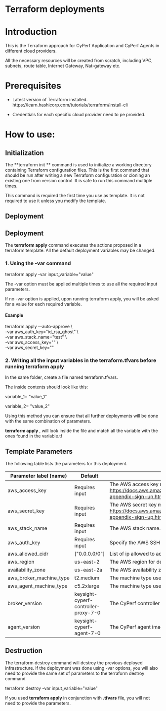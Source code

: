 # Terraform deployments

# Introduction

This is the Terraform approach for CyPerf Application and CyPerf Agents in different cloud providers.

All the necessary resources will be created from scratch, including VPC, subnets, route table, Internet Gateway, Nat-gateway etc.

# Prerequisites

- Latest version of Terraform installed. https://learn.hashicorp.com/tutorials/terraform/install-cli

- Credentials for each specific cloud provider need to pe provided.

# How to use:

## Initialization

The  **terraform init ** command is used to initialize a working directory containing Terraform configuration files. This is the first command that should be run after writing a new Terraform configuration or cloning an existing one from version control. It is safe to run this command multiple times.

This command is required the first time you use as template. It is not required to use it unless you modify the template.

## Deployment

## Deployment

The  **terraform apply**  command executes the actions proposed in a terraform template. All the default deployment variables may be changed.

### 1. Using the **-var** command

terraform apply -var input\_variable=&quot;value&quot;

The -var option must be applied multiple times to use all the required input parameters.

If no -var option is applied, upon running terraform apply, you will be asked for a value for each required variable.


#### Example

terraform apply --auto-approve \  
-var aws_auth_key="id_rsa_ghost” \  
-var aws_stack_name="test" \  
-var aws_access_key="" \  
-var aws_secret_key=""

### 2. Writing all the input variables in the terraform.tfvars before running terraform apply

In the same folder, create a file named terraform.tfvars.

The inside contents should look like this:

variable_1= "value\_1"

variable_2= "value\_2"

Using this method you can ensure that all further deployments will be done with the same combination of parameters.

**terraform apply** , will look inside the file and match all the variable with the ones found in the variable.tf
## Template Parameters

The following table lists the parameters for this deployment.

| **Parameter label (name)**                  | **Default**            | **Description**  |
| ----------------------- | ----------------- | ----- |
| aws_access_key | Requires input | The AWS access key must be obtained using following specification https://docs.aws.amazon.com/powershell/latest/userguide/pstools-appendix-sign-up.html. |
| aws_secret_key  | Requires input | The AWS secret key must be obtained using following specification https://docs.aws.amazon.com/powershell/latest/userguide/pstools-appendix-sign-up.html. |
| aws_stack_name | Requires input |The AWS stack name. |
| aws_auth_key | Requires input | Specify the AWS SSH key name. |
| aws_allowed_cidr | ["0.0.0.0/0"] |List of ip allowed to access the deployed machines. |
| aws_region            | us-east-2   | The AWS region for deployment. |
| availability_zone      | us-east-2a       | The AWS availability zone for deployment. |
| aws_broker_machine_type   | t2.medium   | The machine type used for deploying the CyPerf controller proxy. |
| aws_agent_machine_type    | c5.2xlarge   |The machine type used for deploying the CyPerf agent.  |
| broker_version   | keysight-cyperf-controller-proxy-7-0           | The CyPerf controller proxy image version. |
| agent_version       | keysight-cyperf-agent-7-0     | The CyPerf agent image version.   |  

## Destruction

The terraform destroy command will destroy the previous deployed infrastructure.
If the deployment was done using -var options, you will also need to provide the same set of parameters to the terraform destroy command

terraform destroy -var input\_variable=&quot;value&quot;

If you used **terraform apply** in conjunction with **.tfvars** file, you will not need to provide the parameters.